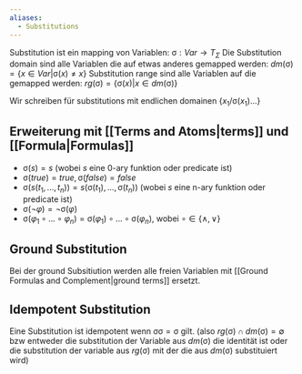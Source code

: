```yaml
---
aliases:
  - Substitutions
---
```

Substitution ist ein mapping von Variablen: $\upsigma : Var \rightarrow T_{\Sigma}$ 
Die Substitution domain sind alle Variablen die auf etwas anderes gemapped werden: $dm(\upsigma) = \{x \in Var |\upsigma(x) \neq x\}$
Substitution range sind alle Variablen auf die gemapped werden: $rg(\upsigma) = \{\upsigma(x) | x \in dm(\upsigma)\}$

Wir schreiben für substitutions mit endlichen domainen $\{x_{1}/\upsigma(x_{1})...\}$ 

## Erweiterung mit [[Terms and Atoms|terms]] und [[Formula|Formulas]]
- $\upsigma(s) = s$ (wobei $s$ eine 0-ary funktion oder predicate ist)
- $\upsigma(true) = true, \upsigma(false)=false$
- $\upsigma(s(t_{1},...,t_{n})) = s(\upsigma(t_{1}),...,\upsigma(t_{n}))$ (wobei $s$ eine n-ary funktion oder predicate ist)
- $\upsigma(\lnot \varphi)=\lnot \upsigma(\varphi)$
- $\upsigma(\varphi_{1} \circ ... \circ \varphi_{n})=\upsigma(\varphi_{1})\circ ... \circ \upsigma(\varphi_{n})$, wobei $\circ \in\{\land, \lor\}$ 

## Ground Substitution
Bei der ground Subsitiution werden alle freien Variablen mit [[Ground Formulas and Complement|ground terms]] ersetzt.

## Idempotent Substitution
Eine Substitution ist idempotent wenn $\upsigma \upsigma = \upsigma$ gilt. (also $rg(\upsigma) \cap dm(\upsigma) = \emptyset$ bzw entweder die substitution der Variable aus $dm(\upsigma)$ die identität ist oder die substitution der variable aus $rg(\upsigma)$ mit der die aus $dm(\upsigma)$ substituiert wird)